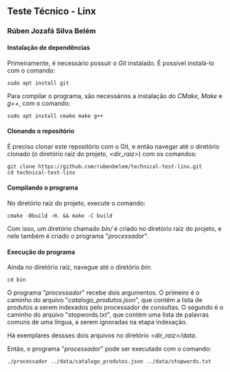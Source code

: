 ## Teste Técnico - Linx

### Rúben Jozafá Silva Belém

#### Instalação de dependências

Primeiramente, é necessário possuir o _Git_ instalado. É possível instalá-lo com o comando:

```
sudo apt install git
```

Para compilar o programa, são necessários a instalação do _CMake_, _Make_ e _g++_, com o comando:

```
sudo apt install cmake make g++
```

#### Clonando o repositório

É preciso clonar este repositório com o Git, e então navegar até o diretório clonado (o diretório raíz do projeto, _<dir_raiz\>_) com os comandos:

```
git clone https://github.com/rubenbelem/technical-test-linx.git
cd technical-test-linx
```

#### Compilando o programa

No diretório raíz do projeto, execute o comando:

```
cmake -Bbuild -H. && make -C build
```

Com isso, um diretório chamado _bin/_ é criado no diretório raíz do projeto, e nele também é criado o programa "_processador_".

#### Execução do programa

Ainda no diretório raíz, navegue até o diretório _bin_:

```
cd bin
```

O programa "_processador_" recebe dois argumentos. O primeiro é o caminho do arquivo "_catalogo_produtos.json_", que contém a lista de produtos a serem indexados pelo processador de consultas. O segundo é o caminho do arquivo "stopwords.txt", que contém uma lista de palavras comuns de uma língua, a serem ignoradas na etapa indexação.

Há exemplares dessses dois arquivos no diretório _\<dir_raiz\>/data_.

Então, o programa "_processador_" pode ser executado com o comando:

```
./processador ../data/catalogo_produtos.json ../data/stopwords.txt
```
